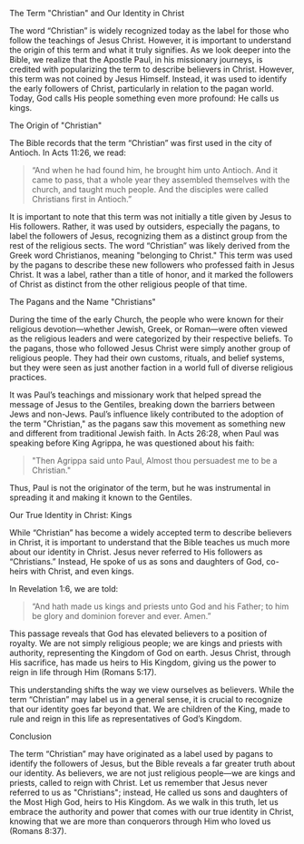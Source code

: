 The Term "Christian" and Our Identity in Christ

The word “Christian” is widely recognized today as the label for those who follow the teachings of Jesus Christ. However, it is important to understand the origin of this term and what it truly signifies. As we look deeper into the Bible, we realize that the Apostle Paul, in his missionary journeys, is credited with popularizing the term to describe believers in Christ. However, this term was not coined by Jesus Himself. Instead, it was used to identify the early followers of Christ, particularly in relation to the pagan world. Today, God calls His people something even more profound: He calls us kings.

The Origin of "Christian"

The Bible records that the term “Christian” was first used in the city of Antioch. In Acts 11:26, we read:

> “And when he had found him, he brought him unto Antioch. And it came to pass, that a whole year they assembled themselves with the church, and taught much people. And the disciples were called Christians first in Antioch.”



It is important to note that this term was not initially a title given by Jesus to His followers. Rather, it was used by outsiders, especially the pagans, to label the followers of Jesus, recognizing them as a distinct group from the rest of the religious sects. The word “Christian” was likely derived from the Greek word Christianos, meaning "belonging to Christ." This term was used by the pagans to describe these new followers who professed faith in Jesus Christ. It was a label, rather than a title of honor, and it marked the followers of Christ as distinct from the other religious people of that time.

The Pagans and the Name "Christians"

During the time of the early Church, the people who were known for their religious devotion—whether Jewish, Greek, or Roman—were often viewed as the religious leaders and were categorized by their respective beliefs. To the pagans, those who followed Jesus Christ were simply another group of religious people. They had their own customs, rituals, and belief systems, but they were seen as just another faction in a world full of diverse religious practices.

It was Paul’s teachings and missionary work that helped spread the message of Jesus to the Gentiles, breaking down the barriers between Jews and non-Jews. Paul’s influence likely contributed to the adoption of the term "Christian," as the pagans saw this movement as something new and different from traditional Jewish faith. In Acts 26:28, when Paul was speaking before King Agrippa, he was questioned about his faith:

> "Then Agrippa said unto Paul, Almost thou persuadest me to be a Christian."



Thus, Paul is not the originator of the term, but he was instrumental in spreading it and making it known to the Gentiles.

Our True Identity in Christ: Kings

While “Christian” has become a widely accepted term to describe believers in Christ, it is important to understand that the Bible teaches us much more about our identity in Christ. Jesus never referred to His followers as “Christians.” Instead, He spoke of us as sons and daughters of God, co-heirs with Christ, and even kings.

In Revelation 1:6, we are told:

> “And hath made us kings and priests unto God and his Father; to him be glory and dominion forever and ever. Amen.”



This passage reveals that God has elevated believers to a position of royalty. We are not simply religious people; we are kings and priests with authority, representing the Kingdom of God on earth. Jesus Christ, through His sacrifice, has made us heirs to His Kingdom, giving us the power to reign in life through Him (Romans 5:17).

This understanding shifts the way we view ourselves as believers. While the term “Christian” may label us in a general sense, it is crucial to recognize that our identity goes far beyond that. We are children of the King, made to rule and reign in this life as representatives of God’s Kingdom.

Conclusion

The term “Christian” may have originated as a label used by pagans to identify the followers of Jesus, but the Bible reveals a far greater truth about our identity. As believers, we are not just religious people—we are kings and priests, called to reign with Christ. Let us remember that Jesus never referred to us as "Christians"; instead, He called us sons and daughters of the Most High God, heirs to His Kingdom. As we walk in this truth, let us embrace the authority and power that comes with our true identity in Christ, knowing that we are more than conquerors through Him who loved us (Romans 8:37).

